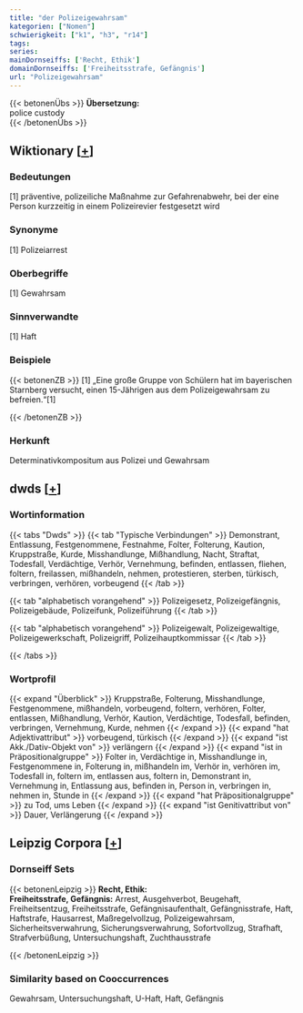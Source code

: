 ```yaml
---
title: "der Polizeigewahrsam"
kategorien: ["Nomen"]
schwierigkeit: ["k1", "h3", "r14"]
tags:
series:
mainDornseiffs: ['Recht, Ethik']
domainDornseiffs: ['Freiheitsstrafe, Gefängnis']
url: "Polizeigewahrsam"
---
```


{{< betonenÜbs >}}
**Übersetzung:**  
police custody  
{{< /betonenÜbs >}}

## Wiktionary [[+](https://de.wiktionary.org/wiki/Polizeigewahrsam)]

### Bedeutungen
[1] präventive, polizeiliche Maßnahme zur Gefahrenabwehr, bei der eine Person kurzzeitig in einem Polizeirevier festgesetzt wird  

### Synonyme
[1] Polizeiarrest  

### Oberbegriffe
[1] Gewahrsam  

### Sinnverwandte
[1] Haft  

### Beispiele
{{< betonenZB >}}
[1] „Eine große Gruppe von Schülern hat im bayerischen Starnberg versucht, einen 15-Jährigen aus dem Polizeigewahrsam zu befreien.“[1]  

{{< /betonenZB >}}
### Herkunft
Determinativkompositum aus Polizei und Gewahrsam  



## dwds [[+](https://www.dwds.de/wb/Polizeigewahrsam)]

### Wortinformation
{{< tabs "Dwds" >}}
{{< tab "Typische Verbindungen" >}}
Demonstrant, Entlassung, Festgenommene, Festnahme, Folter, Folterung, Kaution, Kruppstraße, Kurde, Misshandlunge, Mißhandlung, Nacht, Straftat, Todesfall, Verdächtige, Verhör, Vernehmung, befinden, entlassen, fliehen, foltern, freilassen, mißhandeln, nehmen, protestieren, sterben, türkisch, verbringen, verhören, vorbeugend
{{< /tab >}}

{{< tab "alphabetisch vorangehend" >}}
Polizeigesetz, Polizeigefängnis, Polizeigebäude, Polizeifunk, Polizeiführung
{{< /tab >}}

{{< tab "alphabetisch vorangehend" >}}
Polizeigewalt, Polizeigewaltige, Polizeigewerkschaft, Polizeigriff, Polizeihauptkommissar
{{< /tab >}}

{{< /tabs >}}

### Wortprofil
{{< expand "Überblick" >}} Kruppstraße, Folterung, Misshandlunge, Festgenommene, mißhandeln, vorbeugend, foltern, verhören, Folter, entlassen, Mißhandlung, Verhör, Kaution, Verdächtige, Todesfall, befinden, verbringen, Vernehmung, Kurde, nehmen {{< /expand >}}
{{< expand "hat Adjektivattribut" >}} vorbeugend, türkisch {{< /expand >}}
{{< expand "ist Akk./Dativ-Objekt von" >}} verlängern {{< /expand >}}
{{< expand "ist in Präpositionalgruppe" >}} Folter in, Verdächtige in, Misshandlunge in, Festgenommene in, Folterung in, mißhandeln im, Verhör in, verhören im, Todesfall in, foltern im, entlassen aus, foltern in, Demonstrant in, Vernehmung in, Entlassung aus, befinden in, Person in, verbringen in, nehmen in, Stunde in {{< /expand >}}
{{< expand "hat Präpositionalgruppe" >}} zu Tod, ums Leben {{< /expand >}}
{{< expand "ist Genitivattribut von" >}} Dauer, Verlängerung {{< /expand >}}

## Leipzig Corpora [[+](https://corpora.uni-leipzig.de/en/res?word=Polizeigewahrsam&corpusId=deu_newscrawl-public_2018)]

### Dornseiff Sets
{{< betonenLeipzig >}}
**Recht, Ethik:**  
**Freiheitsstrafe, Gefängnis:** Arrest, Ausgehverbot, Beugehaft, Freiheitsentzug, Freiheitsstrafe, Gefängnisaufenthalt, Gefängnisstrafe, Haft, Haftstrafe, Hausarrest, Maßregelvollzug, Polizeigewahrsam, Sicherheitsverwahrung, Sicherungsverwahrung, Sofortvollzug, Strafhaft, Strafverbüßung, Untersuchungshaft, Zuchthausstrafe  

{{< /betonenLeipzig >}}

### Similarity based on Cooccurrences
Gewahrsam, Untersuchungshaft, U-Haft, Haft, Gefängnis

